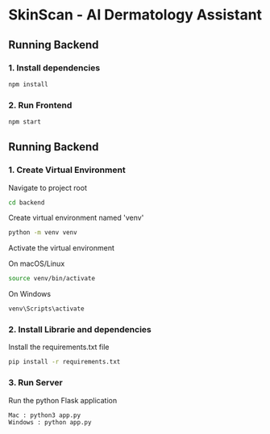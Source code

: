 # SkinScan - AI Dermatology Assistant

## Running Backend
### 1. Install dependencies
```bash
npm install
```

### 2. Run Frontend 
```bash 
npm start
```

## Running Backend

### 1. Create Virtual Environment

Navigate to project root
```bash
cd backend
```

Create virtual environment named 'venv'
```bash
python -m venv venv
```

Activate the virtual environment

On macOS/Linux
```bash
source venv/bin/activate
```

On Windows
```bash
venv\Scripts\activate
```

### 2. Install Librarie and dependencies

Install the requirements.txt file
```bash
pip install -r requirements.txt
```

### 3. Run Server

Run the python Flask application
```bash 
Mac : python3 app.py
Windows : python app.py

```

